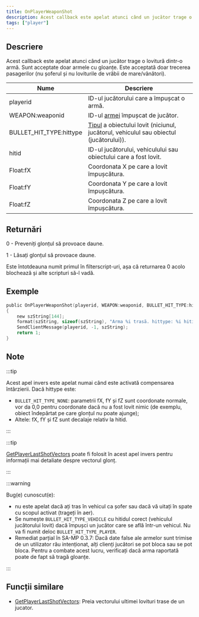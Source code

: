 ```yaml
---
title: OnPlayerWeaponShot
description: Acest callback este apelat atunci când un jucător trage o lovitură dintr-o armă.
tags: ["player"]
---
```


## Descriere

Acest callback este apelat atunci când un jucător trage o lovitură dintr-o armă. Sunt acceptate doar armele cu gloanțe. Este acceptată doar trecerea pasagerilor (nu șoferul și nu loviturile de vrăbii de mare/vânători).

| Nume                    | Descriere                                                                                                            |
|-------------------------|----------------------------------------------------------------------------------------------------------------------|
| playerid                | ID-ul jucătorului care a împușcat o armă.                                                                            |
| WEAPON:weaponid         | ID-ul [armei](../resources/weaponids) împușcat de jucător.                                                           |
| BULLET_HIT_TYPE:hittype | [Tipul](../resources/bullethittypes) a obiectului lovit (niciunul, jucătorul, vehiculul sau obiectul (jucătorului)). |
| hitid                   | ID-ul jucătorului, vehiculului sau obiectului care a fost lovit.                                                     |
| Float:fX                | Coordonata X pe care a lovit împușcătura.                                                                            |
| Float:fY                | Coordonata Y pe care a lovit împușcătura.                                                                            |
| Float:fZ       | Coordonata Z pe care a lovit împușcătura.                                                                 |

## Returnări

0 - Preveniți glonțul să provoace daune.

1 - Lăsați glonțul să provoace daune.

Este întotdeauna numit primul în filterscript-uri, așa că returnarea 0 acolo blochează și alte scripturi să-l vadă.

## Exemple

```c
public OnPlayerWeaponShot(playerid, WEAPON:weaponid, BULLET_HIT_TYPE:hittype, hitid, Float:fX, Float:fY, Float:fZ)
{
    new szString[144];
    format(szString, sizeof(szString), "Arma %i trasă. hittype: %i hitid: %i poziție: %f, %f, %f", weaponid, hittype, hitid, fX, fY, fZ);
    SendClientMessage(playerid, -1, szString);
    return 1;
}
```

## Note

:::tip

Acest apel invers este apelat numai când este activată compensarea întârzierii. Dacă hittype este:

- `BULLET_HIT_TYPE_NONE`: parametrii fX, fY și fZ sunt coordonate normale, vor da 0,0 pentru coordonate dacă nu a fost lovit nimic (de exemplu, obiect îndepărtat pe care glonțul nu poate ajunge);
- Altele: fX, fY și fZ sunt decalaje relativ la hitid.

:::

:::tip

[GetPlayerLastShotVectors](../functions/GetPlayerLastShotVectors) poate fi folosit în acest apel invers pentru informații mai detaliate despre vectorul glonț.

:::

:::warning

Bug(e) cunoscut(e):

- nu este apelat dacă ați tras în vehicul ca șofer sau dacă vă uitați în spate cu scopul activat (trageți în aer).
- Se numește `BULLET_HIT_TYPE_VEHICLE` cu hitidul corect (vehiculul jucătorului lovit) dacă împușci un jucător care se află într-un vehicul. Nu va fi numit deloc `BULLET_HIT_TYPE_PLAYER`.
- Remediat parțial în SA-MP 0.3.7: Dacă date false ale armelor sunt trimise de un utilizator rău intenționat, alți clienți jucători se pot bloca sau se pot bloca. Pentru a combate acest lucru, verificați dacă arma raportată poate de fapt să tragă gloanțe.

:::

## Funcții similare

- [GetPlayerLastShotVectors](../functions/GetPlayerLastShotVectors): Preia vectorului ultimei lovituri trase de un jucator.